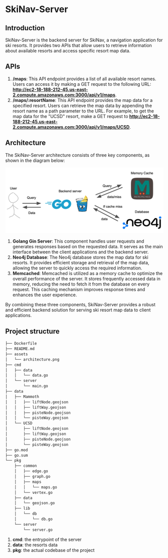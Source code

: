 # SkiNav-Server

## Introduction

SkiNav-Server is the backend server for SkiNav, a navigation application for ski resorts. It provides two APIs that allow users to retrieve information about available resorts and access specific resort map data.

## APIs

1. **/maps**: This API endpoint provides a list of all available resort names. Users can access it by making a GET request to the following URL: **http://ec2-18-188-212-45.us-east-2.compute.amazonaws.com:3000/api/v1/maps**.
2. **/maps/:resortName**: This API endpoint provides the map data for a specified resort. Users can retrieve the map data by appending the resort name as a path parameter to the URL. For example, to get the map data for the "UCSD" resort, make a GET request to **http://ec2-18-188-212-45.us-east-2.compute.amazonaws.com:3000/api/v1/maps/UCSD**.

## Architecture
The SkiNav-Server architecture consists of three key components, as shown in the diagram below:

![Architecture](./assets/architecture.png)
1. **Golang Gin Server**: This component handles user requests and generates responses based on the requested data. It serves as the main interface between the client applications and the backend server.
2. **Neo4j Database**: The Neo4j database stores the map data for ski resorts. It provides efficient storage and retrieval of the map data, allowing the server to quickly access the required information.
3. **Memcached**: Memcached is utilized as a memory cache to optimize the overall performance of the server. It stores frequently accessed data in memory, reducing the need to fetch it from the database on every request. This caching mechanism improves response times and enhances the user experience.

By combining these three components, SkiNav-Server provides a robust and efficient backend solution for serving ski resort map data to client applications.

## Project structure
``` bash
├── Dockerfile
├── README.md
├── assets
│   └── architecture.png
├── cmd
│   ├── data
│   │   └── data.go
│   └── server
│       └── main.go
├── data
│   ├── Mammoth
│   │   ├── liftNode.geojson
│   │   ├── liftWay.geojson
│   │   ├── pisteNode.geojson
│   │   └── pisteWay.geojson
│   └── UCSD
│       ├── liftNode.geojson
│       ├── liftWay.geojson
│       ├── pisteNode.geojson
│       └── pisteWay.geojson
├── go.mod
├── go.sum
└── pkg
    ├── common
    │   ├── edge.go
    │   ├── graph.go
    │   ├── maps
    │   │   └── maps.go
    │   └── vertex.go
    ├── data
    │   └── geojson.go
    ├── lib
    │   └── db
    │       └── db.go
    └── server
        └── server.go
```
1. **cmd**: the entrypoint of the server
2. **data**: the resorts data
3. **pkg**: the actual codebase of the project